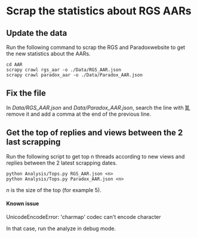 # Scrap the statistics about RGS AARs

## Update the data

Run the following command to scrap the RGS and Paradoxwebsite to get the new statistics about the
AARs.

```
cd AAR
scrapy crawl rgs_aar -o ./Data/RGS_AAR.json
scrapy crawl paradox_aar -o ./Data/Paradox_AAR.json
```

## Fix the file

In *Data/RGS_AAR.json* and *Data/Paradox_AAR.json*, search the line with **][**,
remove it and add a comma at the end of the previous line.

## Get the top of replies and views between the 2 last scrapping

Run the following script to get top n threads according to new views and replies between the 
2 latest scrapping dates.

```
python Analysis/Tops.py RGS_AAR.json <n>
python Analysis/Tops.py Paradox_AAR.json <n>
```

*n* is the size of the top (for example 5).

#### Known issue
UnicodeEncodeError: 'charmap' codec can't encode character

In that case, run the analyze in debug mode.
